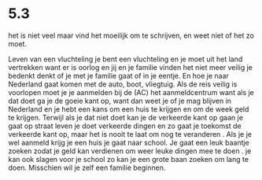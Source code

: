 # 5.3
het is niet veel maar vind het moeilijk om te schrijven, en weet niet of het zo moet.

Leven van een vluchteling 
je bent een vluchteling en je moet uit het land vertrekken want er is oorlog en jij en je familie vinden het niet meer veilig je bedenkt denkt of je met je familie gaat of in je eentje. En hoe je naar Nederland gaat komen met de auto, boot, vliegtuig.                                                                                      Als de reis veilig is voorlopen moet je je aanmelden bij de (AC) het aanmeldcentrum want als je dat doet ga je de goeie kant op, want dan weet je of je mag blijven in Nederland en je hebt een kans om een huis te krijgen en om de week geld te krijgen. Terwijl als je dat niet doet kan je de verkeerde kant op gaan je gaat op straat leven je doet verkeerde dingen en zo gaat je toekomst de verkeerde kant op, maar het is nooit te laat om nog te veranderen . Als je je wel aanmeld krijg je een huis je gaat naar school. Je gaat een leuk baantje zoeken zodat je geld kan verdienen om weer leuke dingen mee te doen . je kan ook slagen voor je school zo kan je een grote baan zoeken om lang te doen. Misschien wil je zelf een familie beginnen.  
